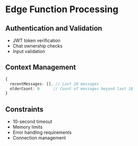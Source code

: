 
# Edge Function Processing

## Authentication and Validation
- JWT token verification
- Chat ownership checks
- Input validation

## Context Management
```typescript
{
  recentMessages: [], // Last 10 messages
  olderCount: 0      // Count of messages beyond last 10
}
```

## Constraints
- 10-second timeout
- Memory limits
- Error handling requirements
- Connection management
